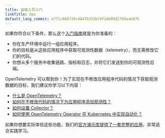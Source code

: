 ```yaml
---
title: 运维人员入门
linkTitle: Ops
default_lang_commit: e771c886739c4847b332b74f24b09d2769aab875
---
```


如果你符合以下条件，那么这个[入门指南](..)就是为你准备的：

- 你在生产环境中运行一组应用程序。
- 你的目标是从这些应用程序中获取可观测性数据（telemetry），而无需修改它们的代码。
- 你想从多个服务中收集链路、指标和日志，并将它们发送到你的可观测性后端。

OpenTelemetry 可以帮到你！为了实现在不修改应用程序代码的情况下获取观测数据的目标，我们建议你学习以下内容：

- [什么是 OpenTelemetry？](../../what-is-opentelemetry/)
- [如何在不修改代码的情况下为应用程序添加观测性？](../../concepts/instrumentation/zero-code/)
- [如何设置 Collector？](../../collector/)
- [如何使用 OpenTelemetry Operator 在 Kubernetes 中实现自动化？](../../platforms/kubernetes/operator/)

如果你想要实际体验这些功能，我们的[官方演示库提供了一套完整的应用](/ecosystem/demo/)，非常适合实践学习。
